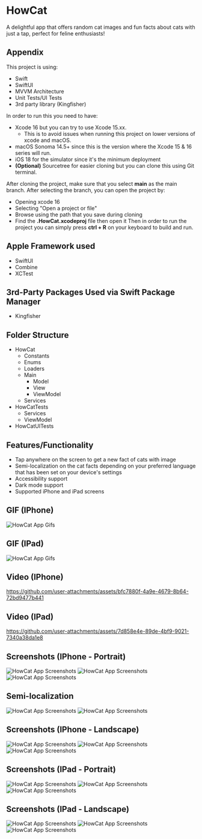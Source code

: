 # HowCat
A delightful app that offers random cat images and fun facts about cats with just a tap, perfect for feline enthusiasts!

## Appendix

This project is using:
- Swift
- SwiftUI
- MVVM Architecture
- Unit Tests/UI Tests
- 3rd party library (Kingfisher)

In order to run this you need to have:
- Xcode 16 but you can try to use Xcode 15.xx.
    - This is to avoid issues when running this project on lower versions of xcode and macOS.
- macOS Sonoma 14.5+ since this is the version where the Xcode 15 & 16 series will run.
- iOS 18 for the simulator since it's the minimum deployment
- __(Optional)__ Sourcetree for easier cloning but you can clone this using Git terminal.

After cloning the project, make sure that you select __main__ as the main branch.
After selecting the branch, you can open the project by:
- Opening xcode 16
- Selecting "Open a project or file"
- Browse using the path that you save during cloning
- Find the __.HowCat.xcodeproj__ file then open it
Then in order to run the project you can simply press __ctrl + R__ on your keyboard to build and run.

## Apple Framework used
- SwiftUI
- Combine
- XCTest

## 3rd-Party Packages Used via Swift Package Manager
- Kingfisher

## Folder Structure
- HowCat
  - Constants
  - Enums
  - Loaders
  - Main
    - Model
    - View
    - ViewModel
  - Services
- HowCatTests
  - Services
  - ViewModel
- HowCatUITests

## Features/Functionality

- Tap anywhere on the screen to get a new fact of cats with image
- Semi-localization on the cat facts depending on your preferred language that has been set on your device's settings
- Accessibility support
- Dark mode support
- Supported iPhone and iPad screens

## GIF (IPhone)
![HowCat App Gifs](https://s11.gifyu.com/images/SAe1N.gif)

## GIF (IPad)
![HowCat App Gifs](https://s11.gifyu.com/images/SAe19.gif)

## Video (IPhone)
https://github.com/user-attachments/assets/bfc7880f-4a9e-4679-8b64-72bd9477b441

## Video (IPad)
https://github.com/user-attachments/assets/7d858e4e-89de-4bf9-9021-7340a38da1e8

## Screenshots (IPhone - Portrait)
![HowCat App Screenshots](https://i.ibb.co/sJkNPNH/Intro-Portrait.png)
![HowCat App Screenshots](https://i.ibb.co/2t0ZP26/Fact-Portrait.png)
![HowCat App Screenshots](https://i.ibb.co/xSd6htM/Fact-Loading-Portrait.png)

## Semi-localization
![HowCat App Screenshots](https://i.ibb.co/jHnJ49S/Semi-localization-Settings.png)
![HowCat App Screenshots](https://i.ibb.co/YBJ5kBW/Semi-localization-in-action.png)

## Screenshots (IPhone - Landscape)
![HowCat App Screenshots](https://i.ibb.co/ck79HT8/Intro-Landscape.png)
![HowCat App Screenshots](https://i.ibb.co/SXdB5BR/Fact-Landscape.png)
![HowCat App Screenshots](https://i.ibb.co/yPMMk6f/Fact-Loading-Landscape.png)

## Screenshots (IPad - Portrait)
![HowCat App Screenshots](https://i.ibb.co/CKKrPHK/Intro-Portrait.png)
![HowCat App Screenshots](https://i.ibb.co/p3Ckvr3/Fact-Portrait.png)
![HowCat App Screenshots](https://i.ibb.co/JKp935g/Fact-Loading-Portrait.png)

## Screenshots (IPad - Landscape)
![HowCat App Screenshots](https://i.ibb.co/7zkp9Gp/Intro-Landscape.png)
![HowCat App Screenshots](https://i.ibb.co/NjLcLbc/Fact-Landscape.png)
![HowCat App Screenshots](https://i.ibb.co/DzJZ3T4/Fact-Loading-Landspace.png)
